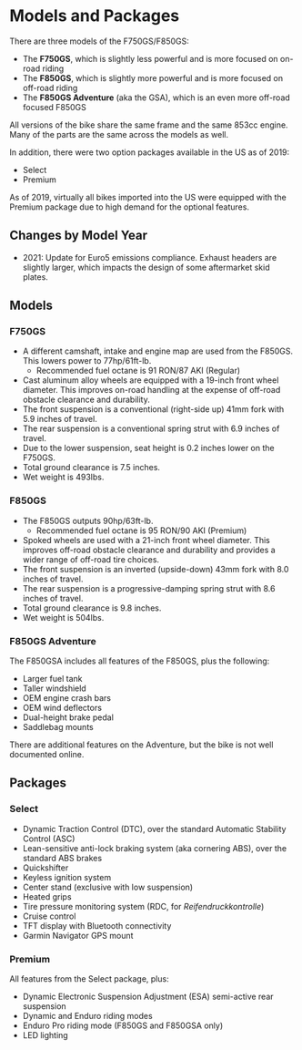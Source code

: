 # Models and Packages

There are three models of the F750GS/F850GS:

- The **F750GS**, which is slightly less powerful and is more focused on
  on-road riding
- The **F850GS**, which is slightly more powerful and is more focused on
  off-road riding
- The **F850GS Adventure** (aka the GSA), which is an even more off-road
  focused F850GS

All versions of the bike share the same frame and the same 853cc engine.  Many
of the parts are the same across the models as well.

In addition, there were two option packages available in the US as of 2019:

- Select
- Premium

As of 2019, virtually all bikes imported into the US were equipped with the
Premium package due to high demand for the optional features.

## Changes by Model Year

- 2021: Update for Euro5 emissions compliance. Exhaust headers are slightly
  larger, which impacts the design of some aftermarket skid plates.

## Models

### F750GS

- A different camshaft, intake and engine map are used from the F850GS. This
  lowers power to 77hp/61ft-lb. 
    - Recommended fuel octane is 91 RON/87 AKI (Regular) 
- Cast aluminum alloy wheels are equipped with a 19-inch front wheel diameter.
  This improves on-road handling at the expense of off-road obstacle clearance
and durability.
- The front suspension is a conventional (right-side up) 41mm fork with 5.9
  inches of travel.
- The rear suspension is a conventional spring strut with 6.9 inches of travel.
- Due to the lower suspension, seat height is 0.2 inches lower on the F750GS.
- Total ground clearance is 7.5 inches.
- Wet weight is 493lbs.

### F850GS

- The F850GS outputs 90hp/63ft-lb.
    - Recommended fuel octane is 95 RON/90 AKI (Premium) 
- Spoked wheels are used with a 21-inch front wheel diameter. This improves
  off-road obstacle clearance and durability and provides a wider range of
off-road tire choices.
- The front suspension is an inverted (upside-down) 43mm fork with 8.0 inches
  of travel.
- The rear suspension is a progressive-damping spring strut with 8.6 inches of
  travel.
- Total ground clearance is 9.8 inches.
- Wet weight is 504lbs.

### F850GS Adventure

The F850GSA includes all features of the F850GS, plus the following:

- Larger fuel tank
- Taller windshield
- OEM engine crash bars
- OEM wind deflectors
- Dual-height brake pedal
- Saddlebag mounts

There are additional features on the Adventure, but the bike is not well
documented online.

## Packages

### Select

- Dynamic Traction Control (DTC), over the standard Automatic Stability Control
  (ASC)
- Lean-sensitive anti-lock braking system (aka cornering ABS), over the
  standard ABS brakes
- Quickshifter
- Keyless ignition system
- Center stand (exclusive with low suspension)
- Heated grips
- Tire pressure monitoring system (RDC, for _Reifendruckkontrolle_)
- Cruise control
- TFT display with Bluetooth connectivity
- Garmin Navigator GPS mount

### Premium

All features from the Select package, plus:

- Dynamic Electronic Suspension Adjustment (ESA) semi-active rear suspension
- Dynamic and Enduro riding modes
- Enduro Pro riding mode (F850GS and F850GSA only)
- LED lighting
